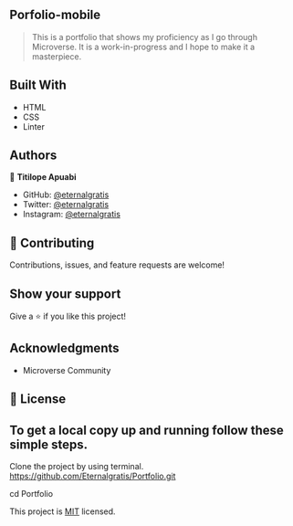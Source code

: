 ## Porfolio-mobile
> This is a portfolio that shows my proficiency as I go through Microverse. It is a work-in-progress and I hope to make it a masterpiece.


## Built With
- HTML
- CSS
- Linter


## Authors

👤 **Titilope Apuabi**

- GitHub: [@eternalgratis](https://github.com/Eternalgratis)
- Twitter: [@eternalgratis](https://twitter.com/eternalgratis)
- Instagram: [@eternalgratis](https://www.instagram.com/eternalgratis/)


 

## 🤝 Contributing

Contributions, issues, and feature requests are welcome!


## Show your support

Give a ⭐️ if you like this project!


## Acknowledgments
- Microverse Community

## 📝 License


## To get a local copy up and running follow these simple steps.

Clone the project by using terminal.
https://github.com/Eternalgratis/Portfolio.git

cd Portfolio



This project is [MIT](./MIT.md) licensed.